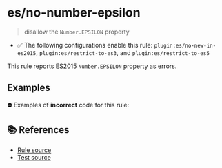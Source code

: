 # es/no-number-epsilon
> disallow the `Number.EPSILON` property

- ✅ The following configurations enable this rule: `plugin:es/no-new-in-es2015`, `plugin:es/restrict-to-es3`, and `plugin:es/restrict-to-es5`

This rule reports ES2015 `Number.EPSILON` property as errors.

## Examples

⛔ Examples of **incorrect** code for this rule:

<eslint-playground type="bad" code="/*eslint es/no-number-epsilon: error */
const b = Number.EPSILON
" />

## 📚 References

- [Rule source](https://github.com/mysticatea/eslint-plugin-es/blob/v3.0.1/lib/rules/no-number-epsilon.js)
- [Test source](https://github.com/mysticatea/eslint-plugin-es/blob/v3.0.1/tests/lib/rules/no-number-epsilon.js)
